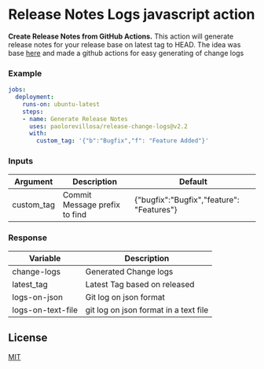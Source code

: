 # Release Notes Logs javascript action

**Create Release Notes from GitHub Actions.** This action will generate release notes for your release base on latest tag to HEAD. The idea was base [here](https://blogs.sap.com/2018/06/22/generating-release-notes-from-git-commit-messages-using-basic-shell-commands-gitgrep/) and made a github actions for easy generating of change logs

### Example
```yaml
jobs:
  deployment:
    runs-on: ubuntu-latest
    steps:
    - name: Generate Release Notes
      uses: paolorevillosa/release-change-logs@v2.2
      with:
        custom_tag: '{"b":"Bugfix","f": "Feature Added"}'
```


### Inputs
|Argument|  Description  |  Default  |
|--------|---------------|-----------|
custom_tag|Commit Message prefix to find |{"bugfix":"Bugfix","feature": "Features"}


### Response
| Variable |  Description  |
|---|---|
change-logs | Generated Change logs
latest_tag| Latest Tag based on released
logs-on-json | Git log on json format
logs-on-text-file | git log on json format in a text file


## License

[MIT](LICENSE)
